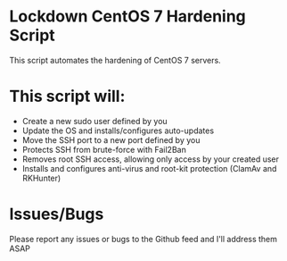 # Lockdown CentOS 7 Hardening Script

This script automates the hardening of CentOS 7 servers.

# This script will:
- Create a new sudo user defined by you
- Update the OS and installs/configures auto-updates
- Move the SSH port to a new port defined by you
- Protects SSH from brute-force with Fail2Ban
- Removes root SSH access, allowing only access by your created user
- Installs and configures anti-virus and root-kit protection (ClamAv and RKHunter)

# Issues/Bugs
Please report any issues or bugs to the Github feed and I'll address them ASAP
